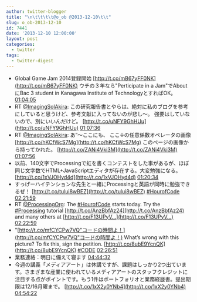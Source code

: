 ```yaml
---
author: twitter-blogger
title: "\n\t\t\t\t@o_ob @2013-12-10\t\t"
slug: o_ob-2013-12-10
id: 7441
date: '2013-12-10 12:00:00'
layout: post
categories:
  - twitter
tags:
  - twitter-digest
---
```


*   Global Game Jam 2014登録開始 [http://t.co/mB67yFF0NK](http://t.co/mB67yFF0NK) ウチの３年なら"Perticipate in a Jam"でAboutにBac 3 student in Kanagawa Institute of TechnologyとすればOK。 [01:04:05](http://twitter.com/o_ob/statuses/410077400169345024)
*   RT [@ImagingSolAkira](http://twitter.com/ImagingSolAkira): この研究報告書とやらは、絶対に私のブログを参考にしていると思うけど、参考文献に入ってないのが悲し～。 強要はしていないので、別にいいんだけど。 [http://t.co/uNFY9GhHUu](http://t.co/uNFY9GhHUu) [01:07:36](http://twitter.com/o_ob/statuses/410078284081135616)
*   RT [@ImagingSolAkira](http://twitter.com/ImagingSolAkira): あ”～ここにも、 ここ↓の任意係数オペレータの画像 [http://t.co/hKCfWcS7Mg](http://t.co/hKCfWcS7Mg) このページの画像から持ってかれた。 [http://t.co/ZANi4Vki3M](http://t.co/ZANi4Vki3M) [01:07:56](http://twitter.com/o_ob/statuses/410078366767656960)
*   以前、140文字でProcessingで虹を書くコンテストをした事があるが、ほぼ同じ文字数でHTML+JavaScriptエディタが存在する。大変勉強になる。 [http://t.co/1xVJOHyd4d](http://t.co/1xVJOHyd4d) [01:20:34](http://twitter.com/o_ob/statuses/410081547304189952)
*   すっげーハイテンションな先生と一緒にProcessingと英語が同時に勉強できるぜ！ [http://t.co/tului8wBEZ](http://t.co/tului8wBEZ) [#HourofCode](http://search.twitter.com/search?q=%23HourofCode) [02:21:59](http://twitter.com/o_ob/statuses/410097003293458432)
*   RT [@ProcessingOrg](http://twitter.com/ProcessingOrg): The [#HourofCode](http://search.twitter.com/search?q=%23HourofCode) starts today. Try the [#Processing](http://search.twitter.com/search?q=%23Processing) tutorial [http://t.co/AnzBbfAz24](http://t.co/AnzBbfAz24) and many others at [http://t.co/F13UPyV…](http://t.co/F13UPyV…) [02:22:59](http://twitter.com/o_ob/statuses/410097255635357696)
*   "[http://t.co/mfCYCPw7VQ"コードの時間よ！](http://t.co/mfCYCPw7VQ"コードの時間よ！) What’s wrong with this picture? To fix this, sign the petition. [http://t.co/8ubE9YcnQK](http://t.co/8ubE9YcnQK) [#CODE](http://search.twitter.com/search?q=%23CODE) [02:26:51](http://twitter.com/o_ob/statuses/410098227430440960)
*   業務連絡：明日に備えて寝ます [04:44:32](http://twitter.com/o_ob/statuses/410132876735160320)
*   今週の講義「メディアアート」は休講ですが、課題はしっかり2つ出ています。さまざまな産業に使われているメディアアートのスタッフクレジットに注目する点がポイントです。もう1件はポートフォリオと業務経歴書。提出期限は12/16月曜まで。 [http://t.co/1xX2y0YNb4](http://t.co/1xX2y0YNb4) [04:54:22](http://twitter.com/o_ob/statuses/410135351349374976)